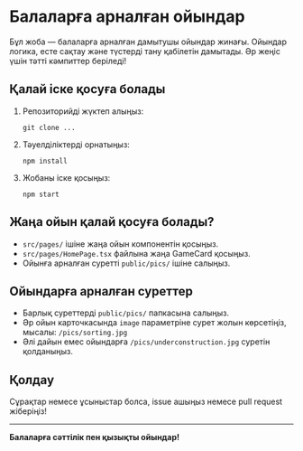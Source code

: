 # Балаларға арналған ойындар

Бұл жоба — балаларға арналған дамытушы ойындар жинағы. Ойындар логика, есте сақтау және түстерді тану қабілетін дамытады. Әр жеңіс үшін тәтті кәмпиттер беріледі!

## Қалай іске қосуға болады

1. Репозиторийді жүктеп алыңыз:
   ```
   git clone ...
   ```
2. Тәуелділіктерді орнатыңыз:
   ```
   npm install
   ```
3. Жобаны іске қосыңыз:
   ```
   npm start
   ```

## Жаңа ойын қалай қосуға болады?
- `src/pages/` ішіне жаңа ойын компонентін қосыңыз.
- `src/pages/HomePage.tsx` файлына жаңа GameCard қосыңыз.
- Ойынға арналған суретті `public/pics/` ішіне салыңыз.

## Ойындарға арналған суреттер
- Барлық суреттерді `public/pics/` папкасына салыңыз.
- Әр ойын карточкасында `image` параметріне сурет жолын көрсетіңіз, мысалы: `/pics/sorting.jpg`
- Әлі дайын емес ойындарға `/pics/underconstruction.jpg` суретін қолданыңыз.

## Қолдау
Сұрақтар немесе ұсыныстар болса, issue ашыңыз немесе pull request жіберіңіз!

---

**Балаларға сәттілік пен қызықты ойындар!** 